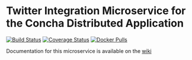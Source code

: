 # Twitter Integration Microservice for the Concha Distributed Application

[![Build Status](https://travis-ci.org/thefarang/concha_twitter.svg)](https://travis-ci.org/thefarang/concha_twitter) [![Coverage Status](https://coveralls.io/repos/github/thefarang/concha_twitter/badge.svg)](https://coveralls.io/github/thefarang/concha_twitter) [![Docker Pulls](https://img.shields.io/docker/pulls/thefarang/concha_twitter.svg)](https://hub.docker.com/r/thefarang/concha_twitter/)

Documentation for this microservice is available on the [wiki](https://github.com/thefarang/concha_infrastructure/wiki/Concha-Distributed-Application)
